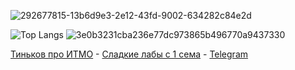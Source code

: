 ![292677815-13b6d9e3-2e12-43fd-9002-634282c84e2d](https://github.com/drlinggg/drlinggg/assets/124909828/38f74ae2-1d7b-4702-920d-23847750810b)

![Top Langs](https://github-readme-stats.vercel.app/api/top-langs/?username=drlinggg&theme=vision-friendly-dark) ![3e0b3231cba236e77dc973865b496770a9437330](https://github.com/drlinggg/drlinggg/assets/124909828/6fd6d43d-753b-4ef9-b2ad-f1718847d6a6)

[Тиньков про ИТМО](https://www.youtube.com/watch?v=pdjEya1uypM&ab_channel=qwerty) - [Сладкие лабы с 1 сема](https://github.com/drlinggg/labs) - [Telegram](https://t.me/iwdhmp)
